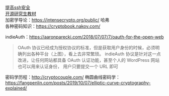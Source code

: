[提高ssh安全](https://stribika.github.io/2015/01/04/secure-secure-shell.html)      
 [开源研究生教材](https://toc.cryptobook.us/)    
 加密学导论：https://intensecrypto.org/public/  哈弗  
 各种密码知识：https://cryptobook.nakov.com/  

indieAuth：https://aaronparecki.com/2018/07/07/7/oauth-for-the-open-web  
> OAuth 协议已经成为授权协议的标准，但是获取用户身份的时候，必须明确列出各种平台（上图），看上去非常繁琐。
indieAuth 协议是针对这一点改进，让任何网站都具备 OAuth 认证功能，甚至个人的 WordPress 网站也可以用来认证身份，
用户只要提交一个 URL 即可

密码学历程：http://cryptocouple.com/
椭圆曲线密码学：https://fangpenlin.com/posts/2019/10/07/elliptic-curve-cryptography-explained/
